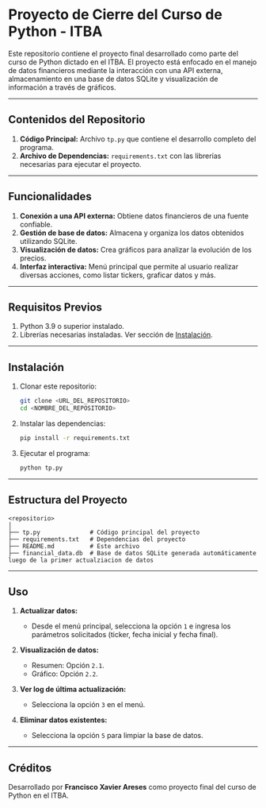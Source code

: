 # Proyecto de Cierre del Curso de Python - ITBA

Este repositorio contiene el proyecto final desarrollado como parte del curso de Python dictado en el ITBA. El proyecto está enfocado en el manejo de datos financieros mediante la interacción con una API externa, almacenamiento en una base de datos SQLite y visualización de información a través de gráficos.

---

## Contenidos del Repositorio

1. **Código Principal:** Archivo `tp.py` que contiene el desarrollo completo del programa.
2. **Archivo de Dependencias:** `requirements.txt` con las librerías necesarias para ejecutar el proyecto.

---

## Funcionalidades

1. **Conexión a una API externa:** Obtiene datos financieros de una fuente confiable.
2. **Gestión de base de datos:** Almacena y organiza los datos obtenidos utilizando SQLite.
3. **Visualización de datos:** Crea gráficos para analizar la evolución de los precios.
4. **Interfaz interactiva:** Menú principal que permite al usuario realizar diversas acciones, como listar tickers, graficar datos y más.

---

## Requisitos Previos

1. Python 3.9 o superior instalado.
2. Librerías necesarias instaladas. Ver sección de [Instalación](#instalación).

---

## Instalación

1. Clonar este repositorio:
   ```bash
   git clone <URL_DEL_REPOSITORIO>
   cd <NOMBRE_DEL_REPOSITORIO>
   ```

2. Instalar las dependencias:
   ```bash
   pip install -r requirements.txt
   ```

3. Ejecutar el programa:
   ```bash
   python tp.py
   ```

---

## Estructura del Proyecto

```
<repositorio>
│
├── tp.py              # Código principal del proyecto
├── requirements.txt   # Dependencias del proyecto
├── README.md          # Este archivo
├── financial_data.db  # Base de datos SQLite generada automáticamente luego de la primer actualziacion de datos
```

---

## Uso

1. **Actualizar datos:**
   - Desde el menú principal, selecciona la opción `1` e ingresa los parámetros solicitados (ticker, fecha inicial y fecha final).

2. **Visualización de datos:**
   - Resumen: Opción `2.1`.
   - Gráfico: Opción `2.2`.

3. **Ver log de última actualización:**
   - Selecciona la opción `3` en el menú.

4. **Eliminar datos existentes:**
   - Selecciona la opción `5` para limpiar la base de datos.


---

## Créditos

Desarrollado por **Francisco Xavier Areses** como proyecto final del curso de Python en el ITBA.

